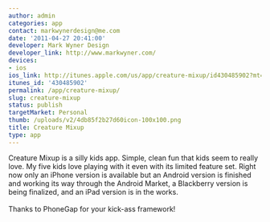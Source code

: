 ```yaml
---
author: admin
categories: app
contact: markwynerdesign@me.com
date: '2011-04-27 20:41:00'
developer: Mark Wyner Design
developer_link: http://www.markwyner.com/
devices: 
- ios
ios_link: http://itunes.apple.com/us/app/creature-mixup/id430485902?mt=8&ls=1
itunes_id: '430485902'
permalink: /app/creature-mixup/
slug: creature-mixup
status: publish
targetMarket: Personal
thumb: /uploads/v2/4db85f2b27d60icon-100x100.png
title: Creature Mixup
type: app
---
```


Creature Mixup is a silly kids app. Simple, clean fun that kids seem to really love. My five kids love playing with it even with its limited feature set. Right now only an iPhone version is available but an Android version is finished and working its way through the Android Market, a Blackberry version is being finalized, and an iPad version is in the works.<br/>
<br/>
Thanks to PhoneGap for your kick-ass framework!